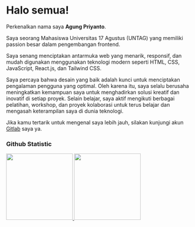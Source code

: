 # Halo semua! 

Perkenalkan nama saya **Agung Priyanto**.<br>

Saya seorang Mahasiswa Universitas 17 Agustus (UNTAG) yang memiliki passion besar dalam pengembangan frontend. <br>

Saya senang menciptakan antarmuka web yang menarik, responsif, dan mudah digunakan menggunakan teknologi modern seperti HTML, CSS, JavaScript, React.js, dan Tailwind CSS. <br>

Saya percaya bahwa desain yang baik adalah kunci untuk menciptakan pengalaman pengguna yang optimal. Oleh karena itu, saya selalu berusaha meningkatkan kemampuan saya untuk menghadirkan solusi kreatif dan inovatif di setiap proyek. Selain belajar, saya aktif mengikuti berbagai pelatihan, workshop, dan proyek kolaborasi untuk terus belajar dan mengasah keterampilan saya di dunia teknologi. <br>

Jika kamu tertarik untuk mengenal saya lebih jauh, silakan kunjungi akun [Gitlab](https://gitlab.com/Agungpriyanto166) saya ya.

### Github Statistic
<p align="left">
<a href="https://github.com/Agungpriyanto16">
  <img height="180em" src="https://github-readme-stats-eight-theta.vercel.app/api?username=penuliscode&show_icons=true&theme=algolia&include_all_commits=true&count_private=true"/>
  <img height="180em" src="https://github-readme-stats-eight-theta.vercel.app/api/top-langs/?username=penuliscode&layout=compact&layout=compact&theme=algolia"/>
</a>
</p>
